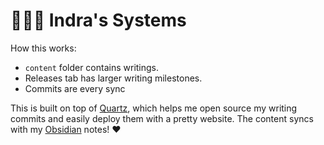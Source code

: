 # 🧚🏼‍♀️ Indra's Systems

How this works:
- `content` folder contains writings. 
- Releases tab has larger writing milestones.
- Commits are every sync

This is built on top of [Quartz](https://quartz.jzhao.xyz/), which helps me open source my writing commits and easily deploy them with a pretty website. The content syncs with my [Obsidian](https://obsidian.md) notes! ❤️